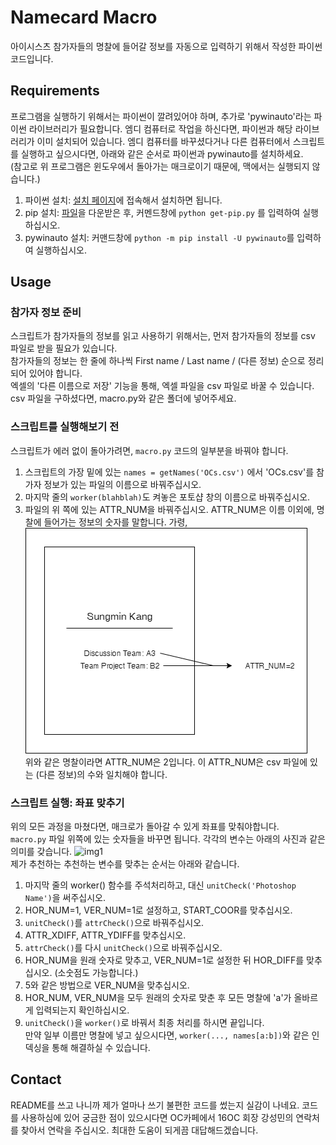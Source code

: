 # Namecard Macro
아이시스츠 참가자들의 명찰에 들어갈 정보를 자동으로 입력하기 위해서 작성한 파이썬 코드입니다. 

## Requirements
프로그램을 실행하기 위해서는 파이썬이 깔려있어야 하며, 추가로 'pywinauto'라는 파이썬 라이브러리가 필요합니다. 
엠디 컴퓨터로 작업을 하신다면, 파이썬과 해당 라이브러리가 이미 설치되어 있습니다. 
엠디 컴퓨터를 바꾸셨다거나 다른 컴퓨터에서 스크립트를 실행하고 싶으시다면, 아래와 같은 순서로 파이썬과 pywinauto를 설치하세요. <br>
(참고로 위 프로그램은 윈도우에서 돌아가는 매크로이기 때문에, 맥에서는 실행되지 않습니다.)
1. 파이썬 설치: [설치 페이지](https://python.org)에 접속해서 설치하면 됩니다. 
2. pip 설치: [파일](https://bootstrap.pypa.io/get-pip.py)을 다운받은 후, 커멘드창에 ```python get-pip.py``` 를 입력하여 실행하십시오. 
3. pywinauto 설치: 커맨드창에 ```python -m pip install -U pywinauto```를 입력하여 실행하십시오. 

## Usage
### 참가자 정보 준비
스크립트가 참가자들의 정보를 읽고 사용하기 위해서는, 먼저 참가자들의 정보를 csv 파일로 받을 필요가 있습니다. <br>
참가자들의 정보는 한 줄에 하나씩 First name / Last name / (다른 정보) 순으로 정리되어 있어야 합니다. <br>
엑셀의 '다른 이름으로 저장' 기능을 통해, 엑셀 파일을 csv 파일로 바꿀 수 있습니다. <br>
csv 파일을 구하셨다면, macro.py와 같은 폴더에 넣어주세요. 

### 스크립트를 실행해보기 전
스크립트가 에러 없이 돌아가려면, ```macro.py``` 코드의 일부분을 바꿔야 합니다. <br>
1. 스크립트의 가장 밑에 있는 ```names = getNames('OCs.csv')``` 에서 'OCs.csv'를 참가자 정보가 있는 파일의 이름으로 바꿔주십시오.
2. 마지막 줄의 ```worker(blahblah)```도 켜놓은 포토샵 창의 이름으로 바꿔주십시오. 
3. 파일의 위 쪽에 있는 ATTR_NUM을 바꿔주십시오. ATTR_NUM은 이름 이외에, 명찰에 들어가는 정보의 숫자를 말합니다. 가령, <br>
![img1](/namecard-macro/png/NameCard.png)
<br> 위와 같은 명찰이라면 ATTR_NUM은 2입니다. 이 ATTR_NUM은 csv 파일에 있는 (다른 정보)의 수와 일치해야 합니다. 

### 스크립트 실행: 좌표 맞추기
위의 모든 과정을 마쳤다면, 매크로가 돌아갈 수 있게 좌표를 맞춰야합니다. <br>
```macro.py``` 파일 위쪽에 있는 숫자들을 바꾸면 됩니다. 각각의 변수는 아래의 사진과 같은 의미를 갖습니다.
![img1](/namecard-macro/png/ManyStuff.png) <br>
제가 추천하는 추천하는 변수를 맞추는 순서는 아래와 같습니다. 
1. 마지막 줄의 worker() 함수를 주석처리하고, 대신 ```unitCheck('Photoshop Name')```을 써주십시오. 
2. HOR_NUM=1, VER_NUM=1로 설정하고, START_COOR를 맞추십시오. 
3. ```unitCheck()```를 ```attrCheck()```으로 바꿔주십시오. 
4. ATTR_XDIFF, ATTR_YDIFF를 맞추십시오. 
5. ```attrCheck()```를 다시 ```unitCheck()```으로 바꿔주십시오.
6. HOR_NUM을 원래 숫자로 맞추고, VER_NUM=1로 설정한 뒤 HOR_DIFF를 맞추십시오. (소숫점도 가능합니다.) 
7. 5와 같은 방법으로 VER_NUM을 맞추십시오. 
8. HOR_NUM, VER_NUM을 모두 원래의 숫자로 맞춘 후 모든 명찰에 'a'가 올바르게 입력되는지 확인하십시오. 
9. ```unitCheck()```을 ```worker()```로 바꿔서 최종 처리를 하시면 끝입니다. <br>
만약 일부 이름만 명찰에 넣고 싶으시다면, ```worker(..., names[a:b])```와 같은 인덱싱을 통해 해결하실 수 있습니다. 

## Contact
README를 쓰고 나니까 제가 얼마나 쓰기 불편한 코드를 썼는지 실감이 나네요. 코드를 사용하심에 있어 궁금한 점이 있으시다면 OC카페에서 16OC 회장 강성민의 연락처를 찾아서 연락을 주십시오. 최대한 도움이 되게끔 대답해드겠습니다. 
